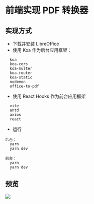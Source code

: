 # 前端实现 PDF 转换器

## 实现方式

- 下载并安装 LibreOffice
- 使用 Koa 作为后台应用框架：

```
  koa
  koa-cors
  koa-multer
  koa-router
  koa-static
  nodemon
  office-to-pdf
```

- 使用 React Hooks 作为前台应用框架

```
  vite
  antd
  axios
  react
```

- 运行

```
后台：
  yarn
  yarn dev

前台：
  yarn
  yarn dev
```


## 预览

![](https://raw.githubusercontent.com/LinXiuci/image/main/img/4e00b2cf3f29deb8b566feab2acbf6e.jpg)